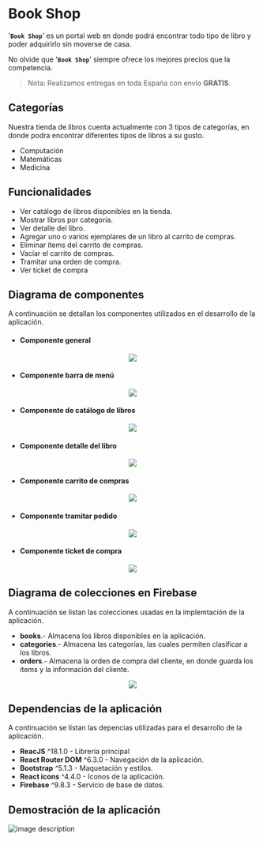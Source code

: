 # Book Shop

'**`Book Shop`**' es un portal web en donde podrá encontrar todo tipo de libro y poder adquirirlo sin moverse de casa.

No olvide que '**`Book Shop`**' siempre ofrece los mejores precios que la competencia.

> Nota: Realizamos entregas en toda España con envío **GRATIS**.

## Categorías
Nuestra tienda de libros cuenta actualmente con 3 tipos de categorías, en donde podra encontrar diferentes tipos de libros a su gusto.
- Computación
- Matemáticas
- Medicina

## Funcionalidades
- Ver catálogo de libros disponibles en la tienda.
- Mostrar libros por categoría.
- Ver detalle del libro.
- Agregar uno o varios ejemplares de un libro al carrito de compras.
- Eliminar ítems del carrito de compras.
- Vacíar el carrito de compras.
- Tramitar una orden de compra.
- Ver ticket de compra

## Diagrama de componentes
A continuación se detallan los componentes utilizados en el desarrollo de la aplicación.

- #### Componente general
<p align="center">
  <img src="https://github.com/rajila/bookshop-ajila/blob/main/resource_doc/componenteGeneral.drawio.png">
</p>

- #### Componente barra de menú
<p align="center">
  <img src="https://github.com/rajila/bookshop-ajila/blob/main/resource_doc/componenteNavBar.drawio.png">
</p>

- #### Componente de catálogo de libros
<p align="center">
  <img src="https://github.com/rajila/bookshop-ajila/blob/main/resource_doc/componenteInicio.drawio.png">
</p>

- #### Componente detalle del libro
<p align="center">
  <img src="https://github.com/rajila/bookshop-ajila/blob/main/resource_doc/componentItemDetalle.drawio.png">
</p>

- #### Componente carrito de compras
<p align="center">
  <img src="https://github.com/rajila/bookshop-ajila/blob/main/resource_doc/componentCart.drawio.png">
</p>

- #### Componente tramitar pedido
<p align="center">
  <img src="https://github.com/rajila/bookshop-ajila/blob/main/resource_doc/componentOrder.drawio.png">
</p>

- #### Componente ticket de compra
<p align="center">
  <img src="https://github.com/rajila/bookshop-ajila/blob/main/resource_doc/componentTicket.drawio.png">
</p>

## Diagrama de colecciones en Firebase
A continuación se listan las colecciones usadas en la implemtación de la aplicación.
- **books**.- Almacena los libros disponibles en la aplicación.
- **categories**.- Almacena las categorías, las cuales permiten clasificar a los libros.
- **orders**.- Almacena la orden de compra del cliente, en donde guarda los items y la información del cliente.

<p align="center">
  <img src="https://github.com/rajila/bookshop-ajila/blob/main/resource_doc/diagramaClases.drawio.png">
</p>

## Dependencias de la aplicación
A continuación se listan las depencias utilizadas para el desarrollo de la aplicación.
- **ReacJS** ^18.1.0 - Librería principal
- **React Router DOM** ^6.3.0 - Navegación de la aplicación.
- **Bootstrap** ^5.1.3 - Maquetación y estilos.
- **React icons** ^4.4.0 - Iconos de la aplicación.
- **Firebase** ^9.8.3 - Servicio de base de datos.

## Demostración de la aplicación
![image description](https://github.com/rajila/bookshop-ajila/blob/main/resource_doc/BookShopNav.gif)